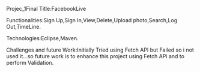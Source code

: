 Projec_1Final
Title:FacebookLive

Functionalities:Sign Up,Sign In,View,Delete,Upload photo,Search,Log Out,TimeLine.

Technologies:Eclipse,Maven.

Challenges and future Work:Initially Tried using Fetch API but Failed so i not used it...so future work is to enhance this project using Fetch APi and to perform Validation.

